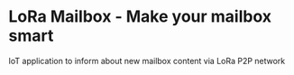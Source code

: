 # LoRa Mailbox - Make your mailbox smart
IoT application to inform about new mailbox content via LoRa P2P network
